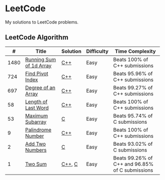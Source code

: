 # LeetCode

My solutions to LeetCode problems.

## LeetCode Algorithm


| # | Title | Solution | Difficulty | Time Complexity |
|---| ----- | -------- | ---------- | --------------- |
|1480|[Running Sum of 1d Array](https://leetcode.com/problems/running-sum-of-1d-array/) | [C++](https://github.com/DanSaada/LeetCode/blob/main/Algorithms/RunningSumOf1DArray.cpp)|Easy| Beats 100% of C++ submissions |
|724|[Find Pivot Index](https://leetcode.com/problems/find-pivot-index/) | [C++](https://github.com/DanSaada/LeetCode/blob/main/Algorithms/FindPivotIndex.cpp)|Easy| Beats 95.96% of C++ submissions |
|697|[Degree of an Array](https://leetcode.com/problems/degree-of-an-array/description/) | [C++](https://github.com/DanSaada/LeetCode/blob/main/Algorithms/DegreeOfAnArray.cpp)|Easy| Beats 99.27% of C++ submissions |
|58|[Length of Last Word](https://leetcode.com/problems/length-of-last-word/description/) | [C++](https://github.com/DanSaada/LeetCode/blob/main/Algorithms/LengthOfLastWord.cpp)|Easy| Beats 100% of C++ submissions |
|53|[Maximum Subarray](https://leetcode.com/problems/maximum-subarray/description/) | [C](https://github.com/DanSaada/LeetCode/blob/main/Algorithms/MaximumSubarray.c)|Easy| Beats 95.74% of C submissions |
|9|[Palindrome Number](https://leetcode.com/problems/palindrome-number/) | [C++](https://github.com/DanSaada/LeetCode/blob/main/Algorithms/PalindromeNumber.cpp)|Easy| Beats 100% of C++ submissions |
|2|[Add Two Numbers](https://leetcode.com/problems/add-two-numbers/description/) | [C](https://github.com/DanSaada/LeetCode/blob/main/Algorithms/AddTwoNumbers.c)|Easy| Beats 93.02% of C submissions |
|1|[Two Sum](https://leetcode.com/problems/two-sum/description/) | [C++](https://github.com/DanSaada/LeetCode/blob/main/Algorithms/TwoSum/TwoSum.cpp), [C](https://github.com/DanSaada/LeetCode/blob/main/Algorithms/TwoSum/TwoSum.c)|Easy| Beats 99.26% of C++ and 96.85% of C submissions|




